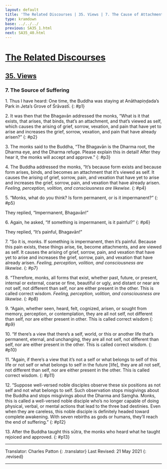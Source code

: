 ```yaml
---
layout: default
title: 'The Related Discourses | 35. Views | 7. The Cause of Attachment and Sorrow'
type: kramdown
base: ../../../
previous: SA35_1.html
next: SA35_40.html
---
```


# [The Related Discourses](../index.html)
## [35. Views](index.html)
### 7. The Source of Suffering

1\. Thus I have heard: One time, the Buddha was staying at Anāthapiṇḍada’s Park in Jeta’s Grove of Śrāvastī.
{: #p1}

2\. It was then that the Bhagavān addressed the monks, “What is it that exists, that arises, that binds, that’s an attachment, and that’s viewed as self, which causes the arising of grief, sorrow, vexation, and pain that have yet to arise and increases the grief, sorrow, vexation, and pain that have already arisen?”
{: #p2}

3\. The monks said to the Buddha, “The Bhagavān is the Dharma root, the Dharma eye, and the Dharma refuge. Please explain this in detail! After they hear it, the monks will accept and approve.”
{: #p3}

4\. The Buddha addressed the monks, “It’s because form exists and because form arises, binds, and becomes an attachment that it’s viewed as self. It causes the arising of grief, sorrow, pain, and vexation that have yet to arise and increases the grief, sorrow, pain, and vexation that have already arisen. *Feeling, perception, volition, and consciousness are likewise*.
{: #p4}

5\. “Monks, what do you think? Is form permanent, or is it impermanent?”
{: #p5}

They replied, “Impermanent, Bhagavān!”

6\. Again, he asked, “If something is impermanent, is it painful?”
{: #p6}

They replied, “It’s painful, Bhagavān!”

7\. “So it is, monks. If something is impermanent, then it’s painful. Because this pain exists, these things arise, tie, become attachments, and are viewed as self. It causes the arising of grief, sorrow, pain, and vexation that have yet to arise and increases the grief, sorrow, pain, and vexation that have already arisen. *Feeling, perception, volition, and consciousness are likewise*.
{: #p7}

8\. “Therefore, monks, all forms that exist, whether past, future, or present, internal or external, coarse or fine, beautiful or ugly, and distant or near are not self, not different than self, nor are either present in the other. This is called correct wisdom. *Feeling, perception, volition, and consciousness are likewise*.
{: #p8}

9\. “Again, whether seen, heard, felt, cognized, arisen, or sought from memory, perception, or contemplation, they are all not self, not different than self, nor are either present in other. This is called correct wisdom
{: #p9}

10\. “If there’s a view that there’s a self, world, or this or another life that’s permanent, eternal, and unchanging, they are all not self, not different than self, nor are either present in the other. This is called correct wisdom.
{: #p10}

11\. “Again, if there’s a view that it’s not a self or what belongs to self of this life or not self or what belongs to self in the future [life], they are all not self, not different than self, nor are either present in the other. This is called correct wisdom.
{: #p11}

12\. “Suppose well-versed noble disciples observe these six positions as not self and not what belongs to self. Such observation stops misgivings about the Buddha and stops misgivings about the Dharma and Saṃgha. Monks, this is called a well-versed noble disciple who’s no longer capable of doing physical, verbal, or mental actions that lead to the three bad destinies. Even when they are careless, this noble disciple is definitely headed toward complete awakening. With seven rebirths as gods or humans, they’ll reach the end of suffering.”
{: #p12}

13\. After the Buddha taught this sūtra, the monks who heard what he taught rejoiced and approved.
{: #p13}

---

Translator: Charles Patton
{: .translator}
Last Revised: 21 May 2021
{: .revised}

---
